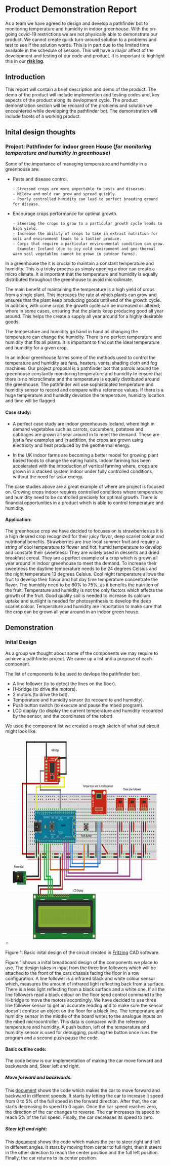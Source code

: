 # **Product Demonstration Report**

As a team we have agreed to design and develop a pathfinder bot to monitoring temperature and humidity in indoor greenhouse. With the on-going covid-19 restrictions we are not physically able to demonstrate our product. We cannot create quick turn-around solution to a problems and test to see if the solution words. This is in part due to the limited time available in the schedule of session. This will have a major affect of the development and testing of our code and product. It is important to highlight this in our [**risk log**](https://cseegit.essex.ac.uk/2020_ce293/ce293_team01/-/blob/master/MVP/MVP%20Requirements%20and%20Risk%20Log.md).

## Introduction

This report will contain a brief description and demo of the product. The demo of the product will include implemention and testing codes and, key aspects of the product along its devlopment cycle. The product demonstration section will be recoard of the problems and solution we encountered while developing the pathfinder bot. The demonstration will include facets of a working product. 

## Inital design thoughts

### Project: Pathfinder for indoor green House (_for monitoring temperature and humidity in greenhouse_)

Some of the importance of managing temperature and humidity in a greenhouse are: 

-   Pests and disease control. 

        - Stressed crops are more expectable to pests and diseases. 
        - Mildew and mold can grow and spread quickly. 
        - Poorly controlled humidity can lead to perfect breeding ground for disease. 

-   Encourage crops performance for optimal growth. 

        - Steering the crops to grow to a particular growth cycle leads to high yield. 
        - Increase the ability of crops to take in extract nutrition for soli and environment leads to a tastier produce. 
        - Corps that require a particular environmental condition can grow. 
          Example: Iceland (due to icy cold environment and geo-thermal warm soil vegetables cannot be grown in outdoor farms). 

In a greenhouse the it is crucial to maintain a constant temperature and humidity. This is a tricky process as simply opening a door can create a micro climate. It is important that the temperature and humidity is equally distributed throughout the greenhouse to avoid microclimate. 

The main benefit of maintaining the temperature is a high yield of crops from a single plant. This increases the rate at which plants can grow and ensures that the plant keep producing goods until end of the growth cycle. In addition, with come crops the growth cycle can be increased or altered; where in some cases, ensuring that the plants keep producing good all year around. This helps the create a supply all year around for a highly desirable goods. 

The temperature and humidity go hand in hand as changing the temperature can change the humidity. There is no perfect temperature and humidity that fits all plants. It is important to find out the ideal temperature and humidity for a given crop. 

In an indoor greenhouse farms some of the methods used to control the temperature and humidity are fans, heaters, vents, shading cloth and fog machines. Our project proposal is a pathfinder bot that patrols around the greenhouse constantly monitoring temperature and humidity to ensure that there is no microclimate and the temperature is equally distributed around the greenhouse. The pathfinder will use sophisticated temperature and humidity sensor to record and compare with a reference values. If there is a huge temperature and humidity deviation the temperature, humidity location and time will be flagged. 


#### Case study: 
- A perfect case study are indoor greenhouses Iceland, where high in demand vegetables such as carrots, cucumbers, potatoes and cabbages are grown all year around in to meet the demand. These are just a few examples and in addition, the crops are grown using electricity and heat produced by the geothermal energy. 

- In the UK indoor farms are becoming a better model for growing plant based foods to change the eating habits. Indoor farming has been accelerated with the introduction of vertical farming where, crops are grown in a stacked system indoor under fully controlled conditions without the need for solar energy.

The case studies above are a great example of where are project is focused on. Growing crops indoor requires controlled conditions where temperature and humidity need to be controlled precisely for optimal growth. There is financial opportunities in a product which is able to control temperature and humidity. 


#### Application: 

The greenhouse crop we have decided to focuses on is strawberries as it is a high desired crop recognized for their juicy flavor, deep scarlet colour and nutritional benefits. Strawberries are true local summer fruit and require a string of cool temperature to flower and hot, humid temperature to develop and constate their sweetness. They are widely used in desserts and dried breakfast cereal. They are a perfect example of a crop which is grown all year around in indoor greenhouse to meet the demand. To increase their sweetness the daytime temperature needs to be 24 degrees Celsius  and the night temperature 13 degrees Celsius. Cool night temperature allows the fruit to develop their flavor and hot day time temperature concentrate the flavor. The humidity need to be 60% to 75%, as it benefits the nutrition of the fruit. Temperature and humidity is not the only factors which affects the growth of the fruit. Good quality soil is needed to increase its calcium uptake and sunlight is needed for photosynthesis to develop the deep scarlet colour. Temperature and humidity are importation to make sure that the crop can be grown all year around in an indoor green house. 

## Demonstration
### Inital Design
As a group we thought about some of the components we may require to achieve a pathfinder project. We came up a list and a purpose of each component.  

The list of components to be used to devlope the pathfinder bot: 
- A line follower (to to detect the lines on the floor). 
- H-bridge (to drive the motors). 
- 2 motors (to drive the bot). 
- Temperature and humidity sensor (to recoard te and humidity). 
- Push button switch (to execute and pause the mbed program). 
- LCD diaplay (to display the current temperature and humidity recoarded by the sensor, and the coordinates of the robot). 

We used the component list we created a rough sketch of what out circuit might look like:


<img src="MVP/images/Basic_Circuit_design.png" alt="Basic outline of the circuit" width="800" height="650">

Figure 1: Basic inital design of the circuit created in [Fritzing](https://fritzing.org) CAD software.      

Figure 1 shows a inital breadboard design of the components we place to use. The design takes in input from the three line followers which will be attached to the front of the cars chassis facing the floor in a row configuration. A line follower is a infrared black and white colour sensor which, measures the amount of infrared light reflecting back from a surface. There is a less light reflecting from a black surface and a white one. If all the line followers read a black colour on the floor send control command to the H-bridge to move the motors accordingly. We have decided to use three line follower sensor to get an accurate reading and to make sure the sensor doesn't confuse an object on the floor for a black line. The temperature and humidity sensor in the middle of the board writes to the analogue inputs on the mbed microcontroller. This data is compared with the reference temperature and humidity. A push button, left of the temperature and humidity sensor is used for debugging, pushing the button once runs the program and a second push pause the code. 

#### Basic outline code:

The code below is our implementation of making the car move forward and backwards and, Steer left and right. 

##### Move forward and backwards: 
This [document](https://cseegit.essex.ac.uk/2020_ce293/ce293_team01/-/blob/17a4ca8d1c30c82ef0c9a77ac1d7830bf7b7c1d2/Week_8_Challenges/Ahmad/Car_Velocity_Code) shows the code which makes the car to move forward and backward in different speeds. It starts by letting the car to increase it speed from 0 to 5% of the full speed in the forward direction. After that, the car starts decreasing its speed to 0 again. Once the car speed reaches zero, the direction of the car changes to reverse. The car increases its speed to reach 5% of the full speed. Finally, the car decreases its speed to zero. 

##### Steer left and right: 
This [document](https://cseegit.essex.ac.uk/2020_ce293/ce293_team01/-/blob/17a4ca8d1c30c82ef0c9a77ac1d7830bf7b7c1d2/Week_8_Challenges/Ahmad/Car_Steering_code) shows the code which makes the car to steer right and left in different angles. It stars by moving from center to full right, then it steers in the other direction to reach the center position and the full left position. Finally, the car returns to its center position.

